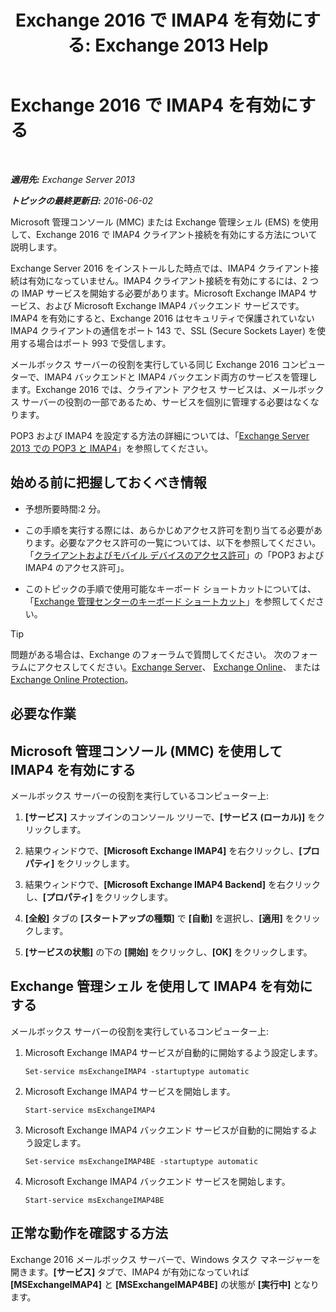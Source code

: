 ﻿---
title: 'Exchange 2016 で IMAP4 を有効にする: Exchange 2013 Help'
TOCTitle: Exchange 2016 で IMAP4 を有効にする
ms:assetid: c1ae10dd-14da-4400-b38d-2aeafde8abe6
ms:mtpsurl: https://technet.microsoft.com/ja-jp/library/Bb124489(v=EXCHG.150)
ms:contentKeyID: 49896455
ms.date: 04/24/2018
mtps_version: v=EXCHG.150
ms.translationtype: HT
---

# Exchange 2016 で IMAP4 を有効にする

 

_**適用先:** Exchange Server 2013_

_**トピックの最終更新日:** 2016-06-02_

Microsoft 管理コンソール (MMC) または Exchange 管理シェル (EMS) を使用して、Exchange 2016 で IMAP4 クライアント接続を有効にする方法について説明します。

Exchange Server 2016 をインストールした時点では、IMAP4 クライアント接続は有効になっていません。IMAP4 クライアント接続を有効にするには、2 つの IMAP サービスを開始する必要があります。Microsoft Exchange IMAP4 サービス、および Microsoft Exchange IMAP4 バックエンド サービスです。IMAP4 を有効にすると、Exchange 2016 はセキュリティで保護されていない IMAP4 クライアントの通信をポート 143 で、SSL (Secure Sockets Layer) を使用する場合はポート 993 で受信します。

メールボックス サーバーの役割を実行している同じ Exchange 2016 コンピューターで、IMAP4 バックエンドと IMAP4 バックエンド両方のサービスを管理します。Exchange 2016 では、クライアント アクセス サービスは、メールボックス サーバーの役割の一部であるため、サービスを個別に管理する必要はなくなります。

POP3 および IMAP4 を設定する方法の詳細については、「[Exchange Server 2013 での POP3 と IMAP4](pop3-and-imap4-in-exchange-server-2013-exchange-2013-help.md)」を参照してください。

## 始める前に把握しておくべき情報

  - 予想所要時間:2 分。

  - この手順を実行する際には、あらかじめアクセス許可を割り当てる必要があります。必要なアクセス許可の一覧については、以下を参照してください。「[クライアントおよびモバイル デバイスのアクセス許可](clients-and-mobile-devices-permissions-exchange-2013-help.md)」の「POP3 および IMAP4 のアクセス許可」。

  - このトピックの手順で使用可能なキーボード ショートカットについては、「[Exchange 管理センターのキーボード ショートカット](keyboard-shortcuts-in-the-exchange-admin-center-exchange-online-protection-help.md)」を参照してください。


> [!TIP]
> 問題がある場合は、Exchange のフォーラムで質問してください。 次のフォーラムにアクセスしてください。<A href="https://go.microsoft.com/fwlink/p/?linkid=60612">Exchange Server</A>、 <A href="https://go.microsoft.com/fwlink/p/?linkid=267542">Exchange Online</A>、 または <A href="https://go.microsoft.com/fwlink/p/?linkid=285351">Exchange Online Protection</A>。



## 必要な作業

## Microsoft 管理コンソール (MMC) を使用して IMAP4 を有効にする

メールボックス サーバーの役割を実行しているコンピューター上:

1.  **\[サービス\]** スナップインのコンソール ツリーで、**\[サービス (ローカル)\]** をクリックします。

2.  結果ウィンドウで、**\[Microsoft Exchange IMAP4\]** を右クリックし、**\[プロパティ\]** をクリックします。

3.  結果ウィンドウで、**\[Microsoft Exchange IMAP4 Backend\]** を右クリックし、**\[プロパティ\]** をクリックします。

4.  **\[全般\]** タブの **\[スタートアップの種類\]** で **\[自動\]** を選択し、**\[適用\]** をクリックします。

5.  **\[サービスの状態\]** の下の **\[開始\]** をクリックし、**\[OK\]** をクリックします。

## Exchange 管理シェル を使用して IMAP4 を有効にする

メールボックス サーバーの役割を実行しているコンピューター上:

1.  Microsoft Exchange IMAP4 サービスが自動的に開始するよう設定します。
    
        Set-service msExchangeIMAP4 -startuptype automatic

2.  Microsoft Exchange IMAP4 サービスを開始します。
    
        Start-service msExchangeIMAP4

3.  Microsoft Exchange IMAP4 バックエンド サービスが自動的に開始するよう設定します。
    
        Set-service msExchangeIMAP4BE -startuptype automatic

4.  Microsoft Exchange IMAP4 バックエンド サービスを開始します。
    
        Start-service msExchangeIMAP4BE

## 正常な動作を確認する方法

Exchange 2016 メールボックス サーバーで、Windows タスク マネージャーを開きます。**\[サービス\]** タブで、IMAP4 が有効になっていれば **\[MSExchangeIMAP4\]** と **\[MSExchangeIMAP4BE\]** の状態が **\[実行中\]** となります。

